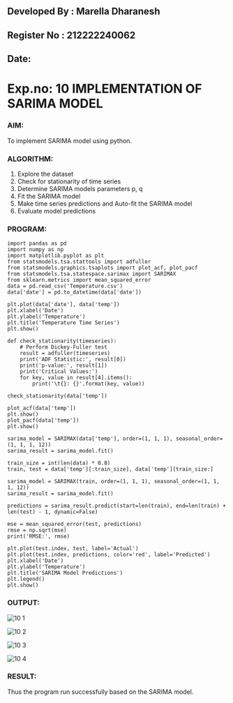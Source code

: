 ## Developed By : Marella Dharanesh
## Register No : 212222240062
## Date:
# Exp.no: 10   IMPLEMENTATION OF SARIMA MODEL


### AIM:

To implement SARIMA model using python.


### ALGORITHM:


1. Explore the dataset
2. Check for stationarity of time series
3. Determine SARIMA models parameters p, q
4. Fit the SARIMA model
5. Make time series predictions and Auto-fit the SARIMA model
6. Evaluate model predictions



### PROGRAM:
```
import pandas as pd
import numpy as np
import matplotlib.pyplot as plt
from statsmodels.tsa.stattools import adfuller
from statsmodels.graphics.tsaplots import plot_acf, plot_pacf
from statsmodels.tsa.statespace.sarimax import SARIMAX
from sklearn.metrics import mean_squared_error
data = pd.read_csv('Temperature.csv')
data['date'] = pd.to_datetime(data['date'])

plt.plot(data['date'], data['temp'])
plt.xlabel('Date')
plt.ylabel('Temperature')
plt.title('Temperature Time Series')
plt.show()

def check_stationarity(timeseries):
    # Perform Dickey-Fuller test
    result = adfuller(timeseries)
    print('ADF Statistic:', result[0])
    print('p-value:', result[1])
    print('Critical Values:')
    for key, value in result[4].items():
        print('\t{}: {}'.format(key, value))

check_stationarity(data['temp'])

plot_acf(data['temp'])
plt.show()
plot_pacf(data['temp'])
plt.show()

sarima_model = SARIMAX(data['temp'], order=(1, 1, 1), seasonal_order=(1, 1, 1, 12))
sarima_result = sarima_model.fit()

train_size = int(len(data) * 0.8)
train, test = data['temp'][:train_size], data['temp'][train_size:]

sarima_model = SARIMAX(train, order=(1, 1, 1), seasonal_order=(1, 1, 1, 12))
sarima_result = sarima_model.fit()

predictions = sarima_result.predict(start=len(train), end=len(train) + len(test) - 1, dynamic=False)

mse = mean_squared_error(test, predictions)
rmse = np.sqrt(mse)
print('RMSE:', rmse)

plt.plot(test.index, test, label='Actual')
plt.plot(test.index, predictions, color='red', label='Predicted')
plt.xlabel('Date')
plt.ylabel('Temperature')
plt.title('SARIMA Model Predictions')
plt.legend()
plt.show()
```

### OUTPUT:
![10 1](https://github.com/shaikSameerbasha5404/TSA_EXP10/assets/118707756/681feffd-149c-4841-aba8-7c25fb1edc06)


![10 2](https://github.com/shaikSameerbasha5404/TSA_EXP10/assets/118707756/0a74ec6b-3682-48e4-aa3c-eb6a6143c1e3)


![10 3](https://github.com/shaikSameerbasha5404/TSA_EXP10/assets/118707756/4cf8fba0-4c1b-458b-abf3-499794ec31b9)


![10 4](https://github.com/shaikSameerbasha5404/TSA_EXP10/assets/118707756/597d7c01-f0a8-4877-85dc-8797db59aaa9)


### RESULT:

Thus the program run successfully based on the SARIMA model.
